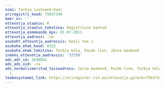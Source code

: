 ```yaml
---
nimi: Tarbja Lasteaed-Kool
ariregistri_kood: 75037340
kmkr_nr: ''
ettevotja_staatus: R
ettevotja_staatus_tekstina: Registrisse kantud
ettevotja_esmakande_kpv: 01.07.2011
ettevotja_aadress: .na
asukoht_ettevotja_aadressis: Kooli tee 1
asukoha_ehak_kood: 8152
asukoha_ehak_tekstina: Tarbja küla, Paide linn, Järva maakond
indeks_ettevotja_aadressis: '72759'
ads_adr_id: 2648842
ads_ads_oid: .na
ads_normaliseeritud_taisaadress: Järva maakond, Paide linn, Tarbja küla, Kooli tee
  1
teabesysteemi_link: https://ariregister.rik.ee/ettevotja.py?ark=75037340&ref=rekvisiidid
---
```

